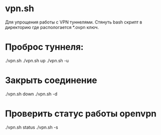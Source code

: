 # vpn.sh
Для упрощения работы с VPN туннелями.
Стянуть bash скрипт в директорию где распологается *.ovpn ключ.

# Проброс туннеля: 
./vpn.sh
./vpn.sh up
./vpn.sh -u
# Закрыть соединение
./vpn.sh down
./vpn.sh -d
# Проверить статус работы openvpn
./vpn.sh status
./vpn.sh -s
